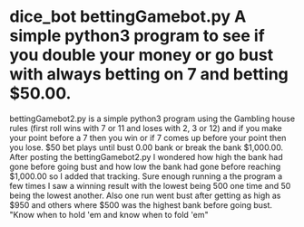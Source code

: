 # dice_bot  bettingGamebot.py A simple python3 program to see if you double your money or go bust with always betting on 7 and betting $50.00.


bettingGamebot2.py is a simple python3 program using the Gambling house rules (first roll wins with 7 or 11 and loses with 2, 3 or 12) and if you make your point before a 7 then you win or if 7 comes up before your point then you lose.  $50 bet plays until bust 0.00 bank or break the bank $1,000.00.
After posting the bettingGamebot2.py I wondered how high the bank had gone before going bust and how low the bank had gone before reaching $1,000.00 so I added that tracking.  Sure enough running a the program a few times I saw a winning result with the lowest being 500 one time and 50 being the lowest another.  Also one run went bust after getting as high as $950 and others where $500 was the highest bank before going bust.  "Know when to hold 'em and know when to fold 'em" 
